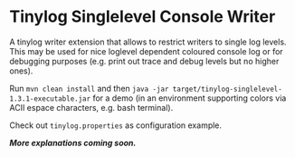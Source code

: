 # Tinylog Singlelevel Console Writer
A tinylog writer extension that allows to restrict writers to single log levels.
This may be used for nice loglevel dependent coloured console log or for debugging purposes (e.g. print out trace and debug levels but no higher ones).

Run `mvn clean install` and then `java -jar target/tinylog-singlelevel-1.3.1-executable.jar` for a demo (in an environment supporting colors via ACII espace characters, e.g. bash terminal).

Check out `tinylog.properties` as configuration example.

***More explanations coming soon.***
